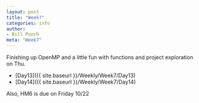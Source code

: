 ```yaml
---
layout: post
title: "Week7"
categories: info
author:
- Bill Punch
meta: "Week7"
---
```


Finishing up OpenMP and a little fun with functions and project exploration on Thu.
- [Day13]({{ site.baseurl }}/Weekly/Week7/Day13) 
- [Day14]({{ site.baseurl }}/Weekly/Week7/Day14) 

Also, HM6 is due on Friday 10/22
